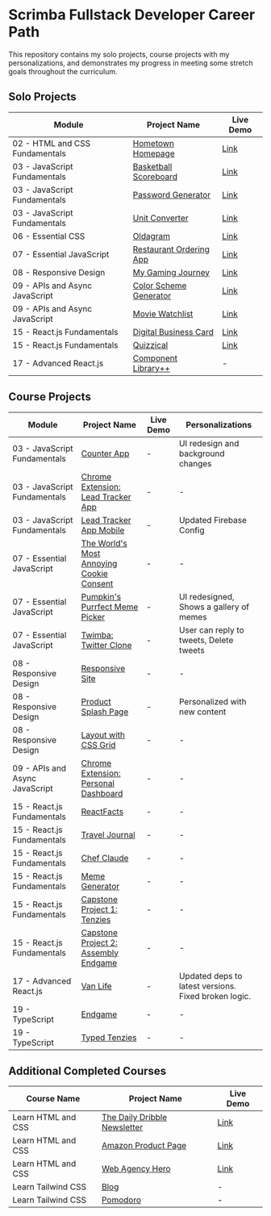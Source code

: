 # Scrimba Fullstack Developer Career Path

This repository contains my solo projects, course projects with my personalizations, and demonstrates my progress in meeting some stretch goals throughout the curriculum.

## Solo Projects

| Module                         | Project Name                                                                                                      | Live Demo |
| ------------------------------ | ------------------------------------------------------------------------------------------------------------------| --------- |
| 02 - HTML and CSS Fundamentals | [Hometown Homepage](/02%20-%20HTML%20and%20CSS%20Fundamentals/Solo%20Project:%20Hometown%20Homepage/)             | [Link](https://hometown-homepage-23.netlify.app/) |
| 03 - JavaScript Fundamentals   | [Basketball Scoreboard](/03%20-%20JavaScript%20Fundamentals/Solo%20Project:%20Basketball%20Scoreboard/)           | [Link](https://basketball-scoreboard-23.netlify.app/) |
| 03 - JavaScript Fundamentals   | [Password Generator](/03%20-%20JavaScript%20Fundamentals/Solo%20Project:%20Password%20Generator/)                 | [Link](https://password-generator-27.netlify.app/) |
| 03 - JavaScript Fundamentals   | [Unit Converter](/03%20-%20JavaScript%20Fundamentals/Solo%20Project:%20Unit%20Converter/)                         | [Link](https://unit-converter-23.netlify.app/) |
| 06 - Essential CSS             | [Oldagram](/06%20-%20Essential%20CSS/Solo%20Project:%20Oldagram/)                                                 | [Link](https://oldagram-23.netlify.app/) |
| 07 - Essential JavaScript      | [Restaurant Ordering App](/07%20-%20Essential%20JavaScript/Solo%20Project:%20Restaurant%20Ordering%20app/)        | [Link](https://restaurant-ordering-app-23.netlify.app/) |
| 08 - Responsive Design         | [My Gaming Journey](/08%20-%20Responsive%20Design/Solo%20Project:%20My%20Gaming%20Journey/)                       | [Link](https://my-gaming-journey.netlify.app/) |
| 09 - APIs and Async JavaScript | [Color Scheme Generator](/09%20-%20APIs%20and%20Async%20JavaScript/Solo%20Project:%20Color%20Scheme%20Generator/) | [Link](https://color-scheme-generator-27.netlify.app/) |
| 09 - APIs and Async JavaScript | [Movie Watchlist](/09%20-%20APIs%20and%20Async%20JavaScript/Solo%20Project:%20Movie%20Watchlist/)                 | [Link](https://movie-watchlist-23.netlify.app/) |
| 15 - React.js Fundamentals     | [Digital Business Card](/15%20-%20React.js%20Fundamentals/Solo%20Project:%20Digital%20Business%20Card/)           | [Link](https://digital-business-card-23.netlify.app/) |
| 15 - React.js Fundamentals     | [Quizzical](/15%20-%20React.js%20Fundamentals/Solo%20Project:%20Quizzical/)                                       | [Link](https://quizzical-23.netlify.app/) |
| 17 - Advanced React.js         | [Component Library++](/17%20-%20Advanced%20React.js/Solo%20Project:%20Component%20Library++)                      | - |

## Course Projects

| Module                         | Project Name                                                                                                                     | Live Demo | Personalizations                                     |
| ------------------------------ | -------------------------------------------------------------------------------------------------------------------------------- | --------- | ---------------------------------------------------- |
| 03 - JavaScript Fundamentals   | [Counter App](/03%20-%20JavaScript%20Fundamentals/Counter%20App/)                                                                | -         | UI redesign and background changes                   |
| 03 - JavaScript Fundamentals   | [Chrome Extension: Lead Tracker App](/03%20-%20JavaScript%20Fundamentals/Chrome%20Extension:%20Lead%20Tracker%20App/)            | -         | -                                                    |
| 03 - JavaScript Fundamentals   | [Lead Tracker App Mobile](/03%20-%20JavaScript%20Fundamentals/Lead%20Tracker%20App%20Mobile/)                                    | -         | Updated Firebase Config                              |
| 07 - Essential JavaScript      | [The World's Most Annoying Cookie Consent](/07%20-%20Essential%20JavaScript/The%20World's%20Most%20Annoying%20Cookie%20Consent/) | -         | -                                                    |
| 07 - Essential JavaScript      | [Pumpkin's Purrfect Meme Picker](/07%20-%20Essential%20JavaScript/Pumpkin's%20Purrfect%20Meme%20Picker/)                         | -         | UI redesigned, Shows a gallery of memes              |
| 07 - Essential JavaScript      | [Twimba: Twitter Clone](/07%20-%20Essential%20JavaScript/Twimba:%20Twitter%20Clone/)                                             | -         | User can reply to tweets, Delete tweets              |
| 08 - Responsive Design         | [Responsive Site](/08%20-%20Responsive%20Design/Responsive%20Site/)                                                              | -         | -                                                    |
| 08 - Responsive Design         | [Product Splash Page](/08%20-%20Responsive%20Design/Product%20Splash%20Page/)                                                    | -         | Personalized with new content                        |
| 08 - Responsive Design         | [Layout with CSS Grid](/08%20-%20Responsive%20Design/Layout%20with%20CSS%20Grid/)                                                | -         | -                                                    |
| 09 - APIs and Async JavaScript | [Chrome Extension: Personal Dashboard](/09%20-%20APIs%20and%20Async%20JavaScript/Chrome%20Extension:%20Personal%20Dashboard/)    | -         | -                                                    |
| 15 - React.js Fundamentals     | [ReactFacts](/15%20-%20React.js%20Fundamentals/ReactFacts/)                                                                      | -         | -                                                    |
| 15 - React.js Fundamentals     | [Travel Journal](/15%20-%20React.js%20Fundamentals/Travel%20Journal/)                                                            | -         | -                                                    |
| 15 - React.js Fundamentals     | [Chef Claude](/15%20-%20React.js%20Fundamentals/Chef%20Claude/)                                                                  | -         | -                                                    |
| 15 - React.js Fundamentals     | [Meme Generator](/15%20-%20React.js%20Fundamentals/Meme%20Generator/)                                                            | -         | -                                                    |
| 15 - React.js Fundamentals     | [Capstone Project 1: Tenzies](/15%20-%20React.js%20Fundamentals/Capstone%20Project%201:%20Tenzies/)                              | -         | -                                                    |
| 15 - React.js Fundamentals     | [Capstone Project 2: Assembly Endgame](/15%20-%20React.js%20Fundamentals/Capstone%20Project%202:%20Assembly%20Endgame/)          | -         | -                                                    |
| 17 - Advanced React.js         | [Van Life](/17%20-%20Advanced%20React.js/Van%20Life/)                                                                            | -         | Updated deps to latest versions. Fixed broken logic. |
| 19 - TypeScript                | [Endgame](/19%20-%20TypeScript/Endgame/)                                                                                         | -         | -                                                    |
| 19 - TypeScript                | [Typed Tenzies](/19%20-%20TypeScript/Typed%20Tenzies/)                                                                           | -         | -                                                    |

## Additional Completed Courses

| Course Name        | Project Name                                                                                                                    | Live Demo |
| ------------------ |  ------------------------------------------------------------------------------------------------------------------------------ | --------- |
| Learn HTML and CSS | [The Daily Dribble Newsletter](/02%20-%20HTML%20and%20CSS%20Fundamentals/Solo%20Project:%20The%20Daily%20Dribble%20Newsletter/) | [Link](https://daily-dribble-newsletter-23.netlify.app/) |
| Learn HTML and CSS | [Amazon Product Page](/02%20-%20HTML%20and%20CSS%20Fundamentals/Solo%20Project:%20Amazon%20Product%20Page/)                     | [Link](https://amazon-product-page-23.netlify.app/) |
| Learn HTML and CSS | [Web Agency Hero](/02%20-%20HTML%20and%20CSS%20Fundamentals/Solo%20Project:%20Web%20Agency%20Hero/)                             | [Link](https://web-agency-hero-23.netlify.app/) |
| Learn Tailwind CSS | [Blog](/Learn%20Tailwind%20CSS/Blog/)                                                                                           | -         |
| Learn Tailwind CSS | [Pomodoro](/Learn%20Tailwind%20CSS/Pomodoro/)                                                                                   | -         |